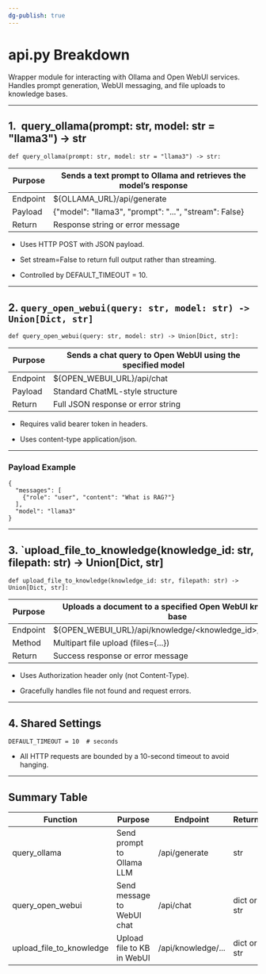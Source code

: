 ```yaml
---
dg-publish: true
---
```



# **api.py Breakdown**

  

Wrapper module for interacting with Ollama and Open WebUI services. Handles prompt generation, WebUI messaging, and file uploads to knowledge bases.

---

## **1.**  **query_ollama(prompt: str, model: str = "llama3") -> str**

```
def query_ollama(prompt: str, model: str = "llama3") -> str:
```

|**Purpose**|**Sends a text prompt to Ollama and retrieves the model’s response**|
|---|---|
|Endpoint|${OLLAMA_URL}/api/generate|
|Payload|{"model": "llama3", "prompt": "...", "stream": False}|
|Return|Response string or error message|

- Uses HTTP POST with JSON payload.
    
- Set stream=False to return full output rather than streaming.
    
- Controlled by DEFAULT_TIMEOUT = 10.
    

---

## **2.** `query_open_webui(query: str, model: str) -> Union[Dict, str]`

```
def query_open_webui(query: str, model: str) -> Union[Dict, str]:
```

|**Purpose**|**Sends a chat query to Open WebUI using the specified model**|
|---|---|
|Endpoint|${OPEN_WEBUI_URL}/api/chat|
|Payload|Standard ChatML-style structure|
|Return|Full JSON response or error string|

- Requires valid bearer token in headers.
    
- Uses content-type application/json.
    

---

### **Payload Example**

```
{
  "messages": [
    {"role": "user", "content": "What is RAG?"}
  ],
  "model": "llama3"
}
```

---

## **3.** `upload_file_to_knowledge(knowledge_id: str, filepath: str) -> Union[Dict, str]

```
def upload_file_to_knowledge(knowledge_id: str, filepath: str) -> Union[Dict, str]:
```

|**Purpose**|**Uploads a document to a specified Open WebUI knowledge base**|
|---|---|
|Endpoint|${OPEN_WEBUI_URL}/api/knowledge/<knowledge_id>/documents|
|Method|Multipart file upload (files={...})|
|Return|Success response or error message|

- Uses Authorization header only (not Content-Type).
    
- Gracefully handles file not found and request errors.
    

---

## **4. Shared Settings**

```
DEFAULT_TIMEOUT = 10  # seconds
```

- All HTTP requests are bounded by a 10-second timeout to avoid hanging.
    

---

## **Summary Table**

|**Function**|**Purpose**|**Endpoint**|**Return**|
|---|---|---|---|
|query_ollama|Send prompt to Ollama LLM|/api/generate|str|
|query_open_webui|Send message to WebUI chat|/api/chat|dict or str|
|upload_file_to_knowledge|Upload file to KB in WebUI|/api/knowledge/...|dict or str|
